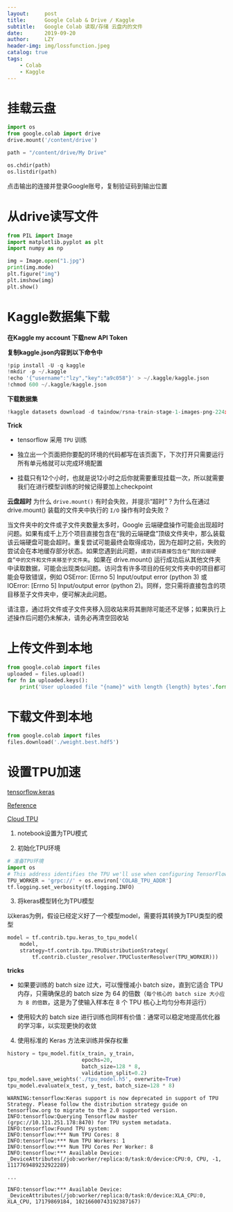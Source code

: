 ```yaml
---
layout:     post
title:      Google Colab & Drive / Kaggle
subtitle:   Google Colab 读取/存储 云盘内的文件
date:       2019-09-20
author:     LZY
header-img: img/lossfunction.jpeg
catalog: true
tags:
    - Colab
    - Kaggle
---
```


# 挂载云盘

```python
import os
from google.colab import drive
drive.mount('/content/drive')

path = "/content/drive/My Drive"

os.chdir(path)
os.listdir(path)
```

点击输出的连接并登录Google账号，复制验证码到输出位置

# 从drive读写文件

```python
from PIL import Image
import matplotlib.pyplot as plt
import numpy as np

img = Image.open("1.jpg")
print(img.mode)
plt.figure("img")
plt.imshow(img)
plt.show()

```

# Kaggle数据集下载

**在Kaggle my account 下载new API Token**

**复制kaggle.json内容到以下命令中**

```python
!pip install -U -q kaggle
!mkdir -p ~/.kaggle
!echo '{"username":"lzy","key":"a9c058"}' > ~/.kaggle/kaggle.json
!chmod 600 ~/.kaggle/kaggle.json
```

**下载数据集**

```python
!kaggle datasets download -d taindow/rsna-train-stage-1-images-png-224x
```


**Trick**

- tensorflow 采用 `TPU` 训练

- 独立出一个页面把你要配的环境的代码都写在该页面下，下次打开只需要运行所有单元格就可以完成环境配置

- 挂载只有12个小时，也就是说12小时之后你就需要重现挂载一次，所以就需要我们在进行模型训练的时候记得要加上checkpoint

**云盘超时**
为什么 `drive.mount()` 有时会失败，并提示“超时”？为什么在通过 drive.mount() 装载的文件夹中执行的 `I/O` 操作有时会失败？

当文件夹中的文件或子文件夹数量太多时，Google 云端硬盘操作可能会出现超时问题。如果有成千上万个项目直接包含在“我的云端硬盘”顶级文件夹中，那么装载该云端硬盘可能会超时。重复尝试可能最终会取得成功，因为在超时之前，失败的尝试会在本地缓存部分状态。如果您遇到此问题，`请尝试将直接包含在“我的云端硬盘”中的文件和文件夹移至子文件夹`。如果在 drive.mount() 运行成功后从其他文件夹中读取数据，可能会出现类似问题。访问含有许多项目的任何文件夹中的项目都可能会导致错误，例如 OSError: [Errno 5] Input/output error (python 3) 或 IOError: [Errno 5] Input/output error (python 2)。同样，您只需将直接包含的项目移至子文件夹中，便可解决此问题。

请注意，通过将文件或子文件夹移入回收站来将其删除可能还不足够；如果执行上述操作后问题仍未解决，请务必再清空回收站

# 上传文件到本地

```python
from google.colab import files
uploaded = files.upload()
for fn in uploaded.keys():
    print('User uploaded file "{name}" with length {length} bytes'.format(name=fn, length=len(uploaded[fn])))
```

# 下载文件到本地

```python
from google.colab import files
files.download('./weight.best.hdf5')
```

# 设置TPU加速

[tensorflow.keras](https://tensorflow.google.cn/guide/keras?hl=zh-cn)

[Reference](https://tensorflow.google.cn/guide/using_tpu?hl=zh-cn)

[Cloud TPU](https://cloud.google.com/tpu/docs/?hl=zh-cn)

1. notebook设置为TPU模式

2. 初始化TPU环境

```python
# 准备TPU环境
import os
# This address identifies the TPU we'll use when configuring TensorFlow.
TPU_WORKER = 'grpc://' + os.environ['COLAB_TPU_ADDR']
tf.logging.set_verbosity(tf.logging.INFO)
```

3. 将keras模型转化为TPU模型

以keras为例，假设已经定义好了一个模型model，需要将其转换为TPU类型的模型

```python
model = tf.contrib.tpu.keras_to_tpu_model(
    model,
    strategy=tf.contrib.tpu.TPUDistributionStrategy(
        tf.contrib.cluster_resolver.TPUClusterResolver(TPU_WORKER)))
```

**tricks**

- 如果要训练的 batch size 过大，可以慢慢减小 batch size，直到它适合 TPU 内存，只需确保总的 batch size 为 64 的倍数（`每个核心的 batch size 大小应为 8 的倍数`，这是为了使输入样本在 8 个 TPU 核心上均匀分布并运行）

- 使用较大的 batch size 进行训练也同样有价值：通常可以稳定地提高优化器的学习率，以实现更快的收敛

4. 使用标准的 Keras 方法来训练并保存权重

```python
history = tpu_model.fit(x_train, y_train,
                        epochs=20,
                        batch_size=128 * 8,
                        validation_split=0.2)
tpu_model.save_weights('./tpu_model.h5', overwrite=True)
tpu_model.evaluate(x_test, y_test, batch_size=128 * 8)
```

```
WARNING:tensorflow:Keras support is now deprecated in support of TPU Strategy. Please follow the distribution strategy guide on tensorflow.org to migrate to the 2.0 supported version.
INFO:tensorflow:Querying Tensorflow master (grpc://10.121.251.178:8470) for TPU system metadata.
INFO:tensorflow:Found TPU system:
INFO:tensorflow:*** Num TPU Cores: 8
INFO:tensorflow:*** Num TPU Workers: 1
INFO:tensorflow:*** Num TPU Cores Per Worker: 8
INFO:tensorflow:*** Available Device: _DeviceAttributes(/job:worker/replica:0/task:0/device:CPU:0, CPU, -1, 1117769489232922289)

...

INFO:tensorflow:*** Available Device: _DeviceAttributes(/job:worker/replica:0/task:0/device:XLA_CPU:0, XLA_CPU, 17179869184, 10216600743192387167)
```